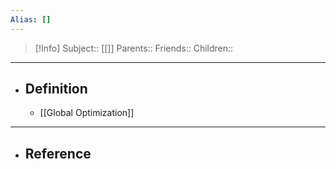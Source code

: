```yaml
---
Alias: []
---
```

> [!Info]
> Subject:: [[]]
> Parents:: 
> Friends:: 
> Children:: 
---
- ## Definition
	- [[Global Optimization]]
---
- ## Reference